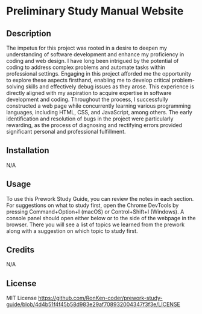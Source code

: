 # Preliminary Study Manual Website

## Description

The impetus for this project was rooted in a desire to deepen my understanding of software development and enhance my proficiency in coding and web design. I have long been intrigued by the potential of coding to address complex problems and automate tasks within professional settings. Engaging in this project afforded me the opportunity to explore these aspects firsthand, enabling me to develop critical problem-solving skills and effectively debug issues as they arose. This experience is directly aligned with my aspiration to acquire expertise in software development and coding. Throughout the process, I successfully constructed a web page while concurrently learning various programming languages, including HTML, CSS, and JavaScript, among others. The early identification and resolution of bugs in the project were particularly rewarding, as the process of diagnosing and rectifying errors provided significant personal and professional fulfillment.  

## Installation

N/A

## Usage

To use this Prework Study Guide, you can review the notes in each section. For suggestions on what to study first, open the Chrome DevTools by pressing Command+Option+I (macOS) or Control+Shift+I (Windows). A console panel should open either below or to the side of the webpage in the browser. There you will see a list of topics we learned from the prework along with a suggestion on which topic to study first.

## Credits

N/A

## License
MIT License https://github.com/RonKen-coder/prework-study-guide/blob/4d4b51f4f45b58d983e29af708932004347f3f3e/LICENSE



